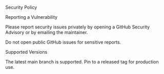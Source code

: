 Security Policy

Reporting a Vulnerability

Please report security issues privately by opening a GitHub Security Advisory
or by emailing the maintainer.

Do not open public GitHub issues for sensitive reports.

Supported Versions

The latest main branch is supported. Pin to a released tag for production use.

